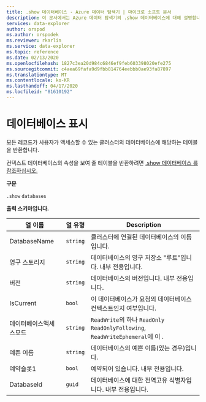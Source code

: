 ```yaml
---
title: .show 데이터베이스 - Azure 데이터 탐색기 | 마이크로 소프트 문서
description: 이 문서에서는 Azure 데이터 탐색기의 .show 데이터베이스에 대해 설명합니다.
services: data-explorer
author: orspod
ms.author: orspodek
ms.reviewer: rkarlin
ms.service: data-explorer
ms.topic: reference
ms.date: 02/13/2020
ms.openlocfilehash: 1827c3ea20d984c6846ef9feb603398020efe275
ms.sourcegitcommit: c4aea69fafa9d9fbb814764eebbb0ae93fa87897
ms.translationtype: MT
ms.contentlocale: ko-KR
ms.lasthandoff: 04/17/2020
ms.locfileid: "81610192"
---
```

# <a name="show-databases"></a>데이터베이스 표시

모든 레코드가 사용자가 액세스할 수 있는 클러스터의 데이터베이스에 해당하는 테이블을 반환합니다.

컨텍스트 데이터베이스의 속성을 보여 줄 테이블을 반환하려면 [.show 데이터베이스 를 참조하십시오.](show-database.md)

**구문**

`.show` `databases`

**출력 스키마입니다.**

|열 이름       |열 유형|Description                                                                  |
|------------------|-----------|-----------------------------------------------------------------------------|
|DatabaseName      |`string`   |클러스터에 연결된 데이터베이스의 이름입니다.                         |
|영구 스토리지 |`string`   |데이터베이스의 영구 저장소 "루트"입니다. 내부 전용입니다.      |
|버전           |`string`   |데이터베이스의 버전입니다. 내부 전용입니다.                        |
|IsCurrent         |`bool`     |이 데이터베이스가 요청의 데이터베이스 컨텍스트인지 여부입니다.                |
|데이터베이스액세스모드|`string`   |`ReadWrite`의 하나 `ReadOnly` `ReadOnlyFollowing`, `ReadWriteEphemeral`에 이 .|
|예쁜 이름        |`string`   |데이터베이스의 예쁜 이름(있는 경우)입니다.                                    |
|예약슬롯1     |`bool`     |예약되어 있습니다. 내부 전용입니다.                                           |
|DatabaseId        |`guid`     |데이터베이스에 대한 전역고유 식별자입니다. 내부 전용입니다.      |
